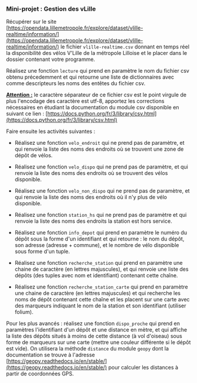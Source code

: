 ### Mini-projet : Gestion des vLille

Récupérer sur le site [https://opendata.lillemetropole.fr/explore/dataset/vlille-realtime/information/](https://opendata.lillemetropole.fr/explore/dataset/vlille-realtime/information/) le fichier `vlille-realtime.csv` donnant en temps réel la disponibilité des vélos V'Lille de la métropole Lilloise et le placer dans le dossier contenant votre programme.

Réalisez une fonction `lecture` qui prend en paramètre le nom du fichier csv obtenu précedemment et qui retourne une liste de dictionnaires avec comme descripteurs les noms des entêtes du fichier csv.

**<u>Attention :</u>** le caractère séparateur de ce fichier csv est le point virgule de plus l'encodage des caractère est utf-8, apportez les corrections nécessaires en étudiant la documentation du module csv disponible en suivant ce lien : [https://docs.python.org/fr/3/library/csv.html](https://docs.python.org/fr/3/library/csv.html)

Faire ensuite les activités suivantes :

- Réalisez une fonction `velo_endroit` qui ne prend pas de paramètre, et qui renvoie la liste des noms des endroits où se trouvent une zone de dépôt de vélos.

- Réalisez une fonction `velo_dispo` qui ne prend pas de paramètre, et qui renvoie la liste des noms des endroits où se trouvent des vélos disponible.

- Réalisez une fonction `velo_non_dispo` qui ne prend pas de paramètre, et qui renvoie la liste des noms des endroits où il n'y plus de vélo disponible.

- Réalisez une fonction `station_hs` qui ne prend pas de paramètre et qui renvoie la liste des noms des endroits la station est hors service.

- Réalisez une fonction `info_depot` qui prend en paramètre le numéro du dépôt sous la forme d'un identifiant et qui retourne : le nom du dépôt, son adresse (adresse + commune), et le nombre de vélo disponible sous forme d'un tuple.

- Réalisez une fonction `recherche_station` qui prend en paramètre une chaine de caractère (en lettres majuscules), et qui renvoie une liste des dépôts (des tuples avec nom et identifiant) contenant cette chaîne.

- Réalisez une fonction `recherche_station_carte` qui prend en paramètre une chaine de caractère (en lettres majuscules) et qui recherche les noms de dépôt contenant cette chaîne et les placent sur une carte avec des marqueurs indiquant le nom de la station et son identifiant (utiliser folium).

Pour les plus avancés : réalisez une fonction `dispo_proche` qui prend en paramètres l'identifiant d'un dépôt et une distance en mètre, et qui affiche la liste des dépôts situés à moins de cette distance (à vol d'oiseau) sous forme de marqueurs sur une carte (mettre une couleur différente si le dépôt est vide). On utilisera la méthode `distance` du module `geopy` dont la documentation se trouve à l'adresse [https://geopy.readthedocs.io/en/stable/](https://geopy.readthedocs.io/en/stable/) pour calculer les distances à partir de coordonnées GPS.
